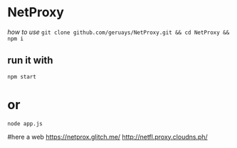 # NetProxy


*how to use*
``git clone github.com/geruays/NetProxy.git && cd NetProxy && npm i``

## run it with
``npm start``
# or
``node app.js``


#here a web
https://netprox.glitch.me/
http://netfl.proxy.cloudns.ph/
